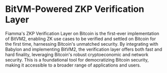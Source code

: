 # BitVM-Powered ZKP Verification Layer

Fiamma's ZKP Verification Layer on Bitcoin is the first-ever implementation of BitVM2, enabling ZK use cases to be verified and settled on Bitcoin for the first time, harnessing Bitcoin's unmatched security. By integrating with Babylon and implementing BitVM2, the verification layer offers both fast and hard finality, leveraging Bitcoin's robust cryptoeconomic and network security. This is a foundational tool for democratizing Bitcoin security, making it accessible to a broader range of applications and users.
